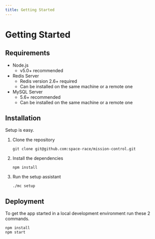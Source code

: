 ```yaml
---
title: Getting Started
---
```


# Getting Started

## Requirements

* Node.js
    * v5.0+ recommended
* Redis Server
    * Redis version 2.6+ required
    * Can be installed on the same machine or a remote one
* MySQL Server
    * 5.6+ recommended
    * Can be installed on the same machine or a remote one

## Installation

Setup is easy.

1. Clone the repository

    ```
    git clone git@github.com:space-race/mission-control.git
    ```

2. Install the dependencies

    ```
    npm install
    ```

3. Run the setup assistant

    ```
    ./mc setup
    ```

## Deployment

To get the app started in a local development environment run these 2 commands.

    npm install
    npm start
